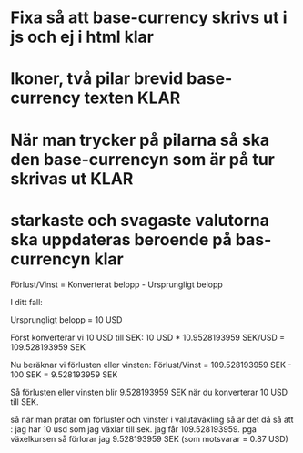# Fixa så att base-currency skrivs ut i js och ej i html klar
# Ikoner, två pilar brevid base-currency texten KLAR
# När man trycker på pilarna så ska den base-currencyn som är på tur skrivas ut KLAR 
# starkaste och svagaste valutorna ska uppdateras beroende på bas-currencyn klar


Förlust/Vinst = Konverterat belopp - Ursprungligt belopp

I ditt fall:

Ursprungligt belopp = 10 USD

Först konverterar vi 10 USD till SEK:
10 USD * 10.9528193959 SEK/USD = 109.528193959 SEK

Nu beräknar vi förlusten eller vinsten:
Förlust/Vinst = 109.528193959 SEK - 100 SEK = 9.528193959 SEK

Så förlusten eller vinsten blir 9.528193959 SEK när du konverterar 10 USD till SEK.

så när man pratar om förluster och vinster i valutaväxling så är det då så att :
jag har 10 usd som jag växlar till sek. jag får 109.528193959. pga växelkursen så förlorar jag 9.528193959  SEK (som motsvarar = 0.87 USD)